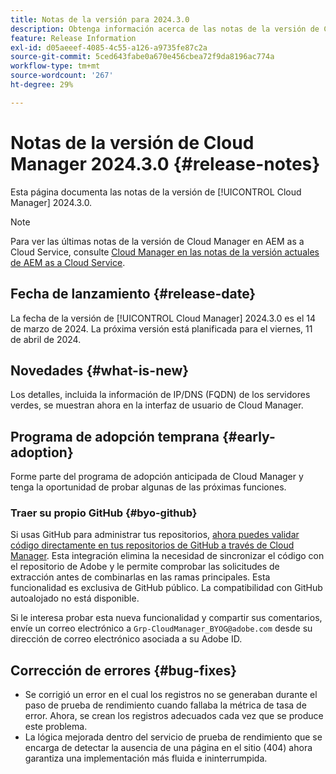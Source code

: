 ```yaml
---
title: Notas de la versión para 2024.3.0
description: Obtenga información acerca de las notas de la versión de Cloud Manager 2024.3.0.
feature: Release Information
exl-id: d05aeeef-4085-4c55-a126-a9735fe87c2a
source-git-commit: 5ced643fabe0a670e456cbea72f9da8196ac774a
workflow-type: tm+mt
source-wordcount: '267'
ht-degree: 29%

---
```



# Notas de la versión de Cloud Manager 2024.3.0 {#release-notes}

Esta página documenta las notas de la versión de [!UICONTROL Cloud Manager] 2024.3.0.

>[!NOTE]
>
>Para ver las últimas notas de la versión de Cloud Manager en AEM as a Cloud Service, consulte [Cloud Manager en las notas de la versión actuales de AEM as a Cloud Service](https://experienceleague.adobe.com/en/docs/experience-manager-cloud-service/content/release-notes/cloud-manager/current).

## Fecha de lanzamiento {#release-date}

La fecha de la versión de [!UICONTROL Cloud Manager] 2024.3.0 es el 14 de marzo de 2024. La próxima versión está planificada para el viernes, 11 de abril de 2024.

## Novedades {#what-is-new}

Los detalles, incluida la información de IP/DNS (FQDN) de los servidores verdes, se muestran ahora en la interfaz de usuario de Cloud Manager.

## Programa de adopción temprana {#early-adoption}

Forme parte del programa de adopción anticipada de Cloud Manager y tenga la oportunidad de probar algunas de las próximas funciones.

### Traer su propio GitHub {#byo-github}

Si usas GitHub para administrar tus repositorios, [ahora puedes validar código directamente en tus repositorios de GitHub a través de Cloud Manager](/help/managing-code/private-repositories.md). Esta integración elimina la necesidad de sincronizar el código con el repositorio de Adobe y le permite comprobar las solicitudes de extracción antes de combinarlas en las ramas principales. Esta funcionalidad es exclusiva de GitHub público. La compatibilidad con GitHub autoalojado no está disponible.

Si le interesa probar esta nueva funcionalidad y compartir sus comentarios, envíe un correo electrónico a `Grp-CloudManager_BYOG@adobe.com` desde su dirección de correo electrónico asociada a su Adobe ID.

## Corrección de errores {#bug-fixes}

* Se corrigió un error en el cual los registros no se generaban durante el paso de prueba de rendimiento cuando fallaba la métrica de tasa de error. Ahora, se crean los registros adecuados cada vez que se produce este problema.
* La lógica mejorada dentro del servicio de prueba de rendimiento que se encarga de detectar la ausencia de una página en el sitio (404) ahora garantiza una implementación más fluida e ininterrumpida.
